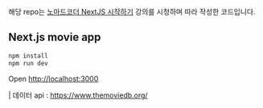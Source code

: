 해당 repo는 [노마드코더 NextJS 시작하기](https://nomadcoders.co/nextjs-fundamentals/lobby) 강의를 시청하며 따라 작성한 코드입니다.

## Next.js movie app


```bash
npm install
npm run dev
```

Open [http://localhost:3000](http://localhost:3000) 

| 데이터 api : https://www.themoviedb.org/
